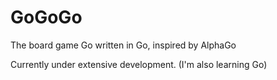 # GoGoGo
The board game Go written in Go, inspired by AlphaGo

Currently under extensive development. (I'm also learning Go)
